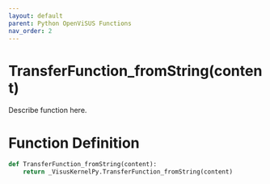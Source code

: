```yaml
---
layout: default
parent: Python OpenViSUS Functions
nav_order: 2
---
```


# TransferFunction_fromString(content)

Describe function here.

# Function Definition

```python
def TransferFunction_fromString(content):
    return _VisusKernelPy.TransferFunction_fromString(content)
```